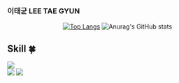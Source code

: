 ###  이태균 LEE TAE GYUN

<!--
**dlxorbs/dlxorbs** is a ✨ _special_ ✨ repository because its `README.md` (this file) appears on your GitHub profile.

Here are some ideas to get you started:

- 🔭 I’m currently working on ...
- 🌱 I’m currently learning ...
- 👯 I’m looking to collaborate on ...
- 🤔 I’m looking for help with ...
- 💬 Ask me about ...
- 📫 How to reach me: ...
- 😄 Pronouns: ...
- ⚡ Fun fact: ...
-->



<div align = "center" justify = "center">

  
  [![Top Langs](https://github-readme-stats.vercel.app/api/top-langs/?username=dlxorbs&show_icons=true&theme=dark)](https://github.com/anuraghazra/github-readme-stats) ![Anurag's GitHub stats](https://github-readme-stats.vercel.app/api?username=dlxorbs&show_icons=true&theme=dark)


</div>


  ## Skill :four_leaf_clover:

  <!--프론트-->
  <img src="https://img.shields.io/badge/React-61DAFB?style=flat&logo=React&logoColor=white"/>
   <br/>
  <!--언어 및 툴 -->
   <img src="https://img.shields.io/badge/Java-007396?style=flat&logo=Java&logoColor=white"/>
    <img src="https://img.shields.io/badge/JavaScript-F7DF1E?style=flat&logo=JavaScript&logoColor=white"/>
<br/><br/>
